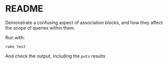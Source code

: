 # README

Demonstrate a confusing aspect of association blocks, and how they affect the scope of queries within them.

Run with:

    rake test

And check the output, including the `puts` results
